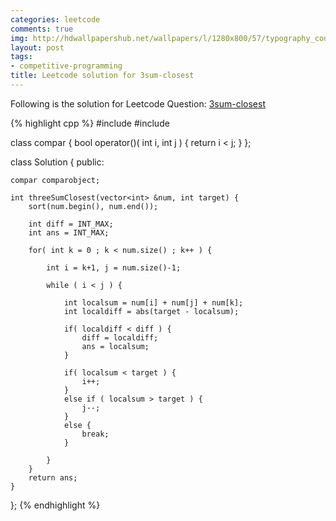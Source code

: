 ```yaml
---
categories: leetcode
comments: true
img: http://hdwallpapershub.net/wallpapers/l/1280x800/57/typography_code_javascript_black_background_programmer_syntax_1280x800_56614.jpg
layout: post
tags:
- competitive-programming
title: Leetcode solution for 3sum-closest
---
```


Following is the solution for Leetcode Question: [3sum-closest](https://leetcode.com/problems/3sum-closest/)

{% highlight cpp %}
#include <algorithm>
#include <cmath>

class compar {
    bool operator()( int i, int j ) {
        return i < j;
    }
};

class Solution {
public:

    compar comparobject;

    int threeSumClosest(vector<int> &num, int target) {
        sort(num.begin(), num.end());
        
        int diff = INT_MAX;
        int ans = INT_MAX;
        
        for( int k = 0 ; k < num.size() ; k++ ) {
            
            int i = k+1, j = num.size()-1;
            
            while ( i < j ) {
                
                int localsum = num[i] + num[j] + num[k];
                int localdiff = abs(target - localsum);
                
                if( localdiff < diff ) {
                    diff = localdiff;
                    ans = localsum;
                }
                
                if( localsum < target ) {
                    i++;
                }
                else if ( localsum > target ) {
                    j--;
                }
                else {
                    break;
                }
                
            }
        }
        return ans;
    }
};
{% endhighlight %}
